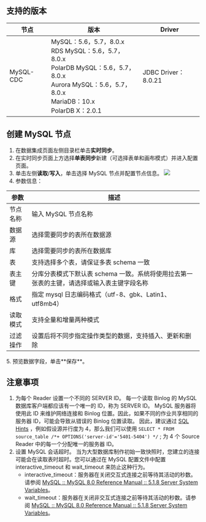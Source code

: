 ## 支持的版本

| 节点 | 版本 | Driver|
|---------|---------|	---------|	
|MySQL-CDC 	|MySQL：5.6，5.7，8.0.x<br>RDS MySQL：5.6，5.7， 8.0.x<br>PolarDB MySQL：5.6，5.7，8.0.x<br>Aurora MySQL：5.6，5.7，8.0.x<br>MariaDB：10.x<br>PolarDB X：2.0.1	|JDBC Driver：8.0.21|

## 创建 MySQL 节点
1. 在数据集成页面左侧目录栏单击**实时同步**。
2. 在实时同步页面上方选择**单表同步**新建（可选择表单和画布模式）并进入配置页面。
3. 单击左侧**读取**/**写入**，单击选择 MySQL 节点并配置节点信息。
![](https://qcloudimg.tencent-cloud.cn/raw/8f7635438de658e3d26cb74d62da060b.png)
4. 参数信息：
<table>
<thead>
<tr>
<th>参数</th>
<th>描述</th>
</tr>
</thead>
<tbody><tr>
<td>节点名称</td>
<td>输入 MySQL 节点名称</td>
</tr>
<tr>
<td>数据源</td>
<td>选择需要同步的表所在数据源</td>
</tr>
<tr>
<td>库</td>
<td>选择需要同步的表所在数据库</td>
</tr>
<tr>
<td>表</td>
<td>支持选择多个表，请保证多表 schema 一致</td>
</tr>
<tr>
<td>表主键</td>
<td>分库分表模式下默认表 schema 一致。系统将使用拉去第一张表的主键，请选择或输入表主键字段名称</td>
</tr>
<tr>
<td>格式</td>
<td>指定 mysql 日志编码格式（utf-8、gbk、Latin1、utf8mb4）</td>
</tr>
<tr>
<td>读取模式</td>
<td>支持全量和增量两种模式</td>
</tr>
<tr>
<td>过滤操作</td>
<td>设置后将不同步指定操作类型的数据，支持插入、更新和删除</td>
</tr>
</tbody></table>
5. 预览数据字段，单击**保存**。

## 注意事项
1. 为每个 Reader 设置一个不同的 SERVER ID。
每一个读取 Binlog 的 MySQL 数据库客户端都应该有一个唯一的 ID，称为 SERVER ID。 MySQL 服务器将使用此 ID 来维护网络连接和 Binlog 位置。因此，如果不同的作业共享相同的服务器 ID，可能会导致从错误的 Binlog 位置读取。 因此，建议通过 [SQL Hints](https://nightlies.apache.org/flink/flink-docs-release-1.11/dev/table/sql/hints.html) ，例如假设源并行度为 4，那么我们可以使用 `SELECT * FROM source_table /*+ OPTIONS('server-id'='5401-5404') */` ; 为 4 个 Source Reader 中的每一个分配唯一的服务器 ID。
2. 设置 MySQL 会话超时。
当为大型数据库制作初始一致快照时，您建立的连接可能会在读取表时超时。您可以通过在 MySQL 配置文件中配置 interactive_timeout 和 wait_timeout 来防止这种行为。
	- interactive_timeout：服务器在关闭交互式连接之前等待其活动的秒数。请参阅 [MySQL :: MySQL 8.0 Reference Manual :: 5.1.8 Server System Variables](https://dev.mysql.com/doc/refman/8.0/en/server-system-variables.html#sysvar_interactive_timeout)。
	- wait_timeout：服务器在关闭非交互式连接之前等待其活动的秒数。请参阅 [MySQL :: MySQL 8.0 Reference Manual :: 5.1.8 Server System Variables](https://dev.mysql.com/doc/refman/8.0/en/server-system-variables.html#sysvar_wait_timeout)。

